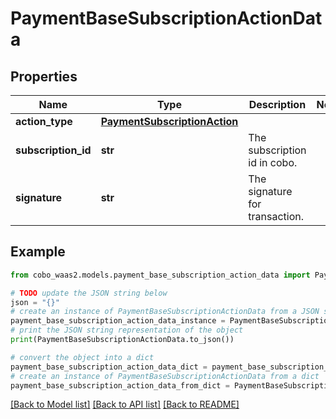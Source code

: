 # PaymentBaseSubscriptionActionData


## Properties

Name | Type | Description | Notes
------------ | ------------- | ------------- | -------------
**action_type** | [**PaymentSubscriptionAction**](PaymentSubscriptionAction.md) |  | 
**subscription_id** | **str** | The subscription id in cobo. | 
**signature** | **str** | The signature for transaction. | 

## Example

```python
from cobo_waas2.models.payment_base_subscription_action_data import PaymentBaseSubscriptionActionData

# TODO update the JSON string below
json = "{}"
# create an instance of PaymentBaseSubscriptionActionData from a JSON string
payment_base_subscription_action_data_instance = PaymentBaseSubscriptionActionData.from_json(json)
# print the JSON string representation of the object
print(PaymentBaseSubscriptionActionData.to_json())

# convert the object into a dict
payment_base_subscription_action_data_dict = payment_base_subscription_action_data_instance.to_dict()
# create an instance of PaymentBaseSubscriptionActionData from a dict
payment_base_subscription_action_data_from_dict = PaymentBaseSubscriptionActionData.from_dict(payment_base_subscription_action_data_dict)
```
[[Back to Model list]](../README.md#documentation-for-models) [[Back to API list]](../README.md#documentation-for-api-endpoints) [[Back to README]](../README.md)


